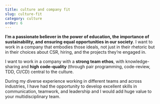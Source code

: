 ```yaml
---
title: culture and company fit
slug: culture-fit
category: culture
order: 6
---
```


**I’m a passionate believer in the power of education, the importance of sustainability, and ensuring equal opportunities in our society**. I want to work in a company that embodies those ideals, not just in their rhetoric but in their choices about CSR, hiring, and the projects they’re engaged in.

I want to work in a company with a **strong team ethos**, with knowledge-sharing and **high code-quality** (through pair programming, code-review, TDD, CI/CD) central to the culture.

During my diverse experience working in different teams and across industries, I have had the opportunity to develop excellent skills in communication, teamwork, and leadership and I would add huge value to your multidisciplinary team.
